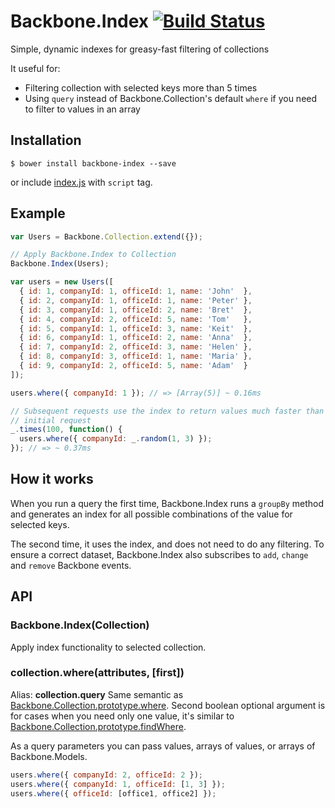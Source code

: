 # Backbone.Index [![Build Status](https://circleci.com/gh/activecell/backbone-index.png)](https://circleci.com/gh/activecell/backbone-index)

  Simple, dynamic indexes for greasy-fast filtering of collections

  It useful for:

  * Filtering collection with selected keys more than 5 times
  * Using `query` instead of Backbone.Collection's default `where` if you need
    to filter to values in an array

## Installation

    $ bower install backbone-index --save

  or include [index.js](https://github.com/activecell/backbone-index/blob/master/index.js) with `script` tag.

## Example

```js
var Users = Backbone.Collection.extend({});

// Apply Backbone.Index to Collection
Backbone.Index(Users);

var users = new Users([
  { id: 1, companyId: 1, officeId: 1, name: 'John'  },
  { id: 2, companyId: 1, officeId: 1, name: 'Peter' },
  { id: 3, companyId: 1, officeId: 2, name: 'Bret'  },
  { id: 4, companyId: 2, officeId: 5, name: 'Tom'   },
  { id: 5, companyId: 1, officeId: 3, name: 'Keit'  },
  { id: 6, companyId: 1, officeId: 2, name: 'Anna'  },
  { id: 7, companyId: 2, officeId: 3, name: 'Helen' },
  { id: 8, companyId: 3, officeId: 1, name: 'Maria' },
  { id: 9, companyId: 2, officeId: 5, name: 'Adam'  }
]);

users.where({ companyId: 1 }); // => [Array(5)] ~ 0.16ms

// Subsequent requests use the index to return values much faster than the
// initial request
_.times(100, function() {
  users.where({ companyId: _.random(1, 3) });
}); // => ~ 0.37ms
```

## How it works

  When you run a query the first time, Backbone.Index runs a `groupBy` method
  and generates an index for all possible combinations of the value for
  selected keys.

  The second time, it uses the index, and does not need to do any filtering.
  To ensure a correct dataset, Backbone.Index also subscribes to `add`,
  `change` and `remove` Backbone events.

## API

### Backbone.Index(Collection)

  Apply index functionality to selected collection.

### collection.where(attributes, [first])

  Alias: **collection.query**
  Same semantic as [Backbone.Collection.prototype.where](http://documentcloud.github.io/backbone/#Collection-where).
  Second boolean optional argument is for cases when you need only one value,
  it's similar to [Backbone.Collection.prototype.findWhere](http://jashkenas.github.io/backbone/#Collection-findWhere).

  As a query parameters you can pass values, arrays of values, or arrays of Backbone.Models.

```js
users.where({ companyId: 2, officeId: 2 });
users.where({ companyId: 1, officeId: [1, 3] });
users.where({ officeId: [office1, office2] });
 ```
